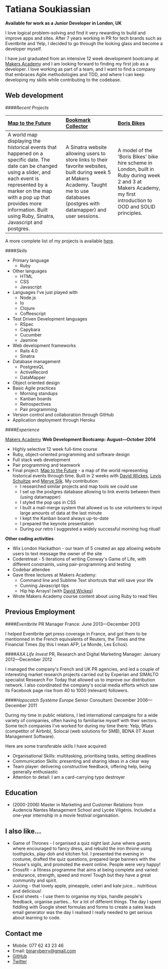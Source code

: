 Tatiana Soukiassian
===========

**Available for work as a Junior Developer in London, UK**

I love logical problem-solving and find it very rewarding to build and improve apps and sites. After 7 years working in PR for tech brands such as Eventbrite and Yelp, I decided to go through the looking glass and become a developer myself.

I have just graduated from an intensive 12 week development bootcamp at [Makers Academy] and I am looking forward to finding my first job as a developer. I love working as part of a team, and I want to find a company that embraces Agile methodologies and TDD, and where I can keep developing my skills while contributing to the codebase. 

Web development
----------------

####*Recent Projects*

| [Map to the Future] | [Bookmark Collector] | [Boris Bikes]
|:-------------- |:------------- |:------------ |
| A world map displaying the historical events that happened on a specific date. The date can be changed using a slider, and each event is represented by a marker on the map with a pop up that provides more information. Built using Ruby, Sinatra, Javascript and postgres.| A Sinatra website allowing users to store links to their favorite websites, built during week 5 at Makers Academy. Taught me to use databases (postgres with datamapper) and user sessions.| A model of the 'Boris Bikes' bike hire scheme in London, built in Ruby during week 2 and 3 at Makers Academy, my first introduction to OOD and SOLID principles.|


A more complete list of my projects is available [here].

####*Skills*

- Primary language 
  - Ruby
- Other languages
  - HTML
  - CSS
  - Javascript
- Languages I've just played with
  - Node.js
  - Io
  - Clojure
  - Coffeescript
- Test Driven Development languages
  - RSpec
  - Capybara
  - Cucumber
  - Jasmine
- Web development frameworks
  - Rails 4.0
  - Sinatra
- Database management
  - PostgresQL
  - ActiveRecord
  - DataMapper 
- Object oriented design
- Basic Agile practices
	- Morning standups
	- Kanban boards
	- Retrospectives
	- Pair programming
- Version control and collaboration through GitHub
- Application deployment through Heroku

####*Experience*

[Makers Academy]
**Web Development Bootcamp: August&mdash;October 2014**

  - Highly selective 12 week full-time course
  - Ruby, object-oriented programming and software design
  - Full stack web development
  - Pair programming and teamwork
  - Final project: [Map to the Future] - a map of the world representing historical events through time. Built in 2 weeks with [David Wickes], [Lovis Schultze] and [Merve Silk]. 
    My contribution:
      - I researched similar projects and map tools we could use
      - I set up the postgres database allowing to link events between them (using datamapper)
      - I styled the pop ups in CSS
      - I built a mail-merge system that allowed us to use volunteers to input large amounts of data at the last minute
      - I kept the Kanban board always up-to-date
      - I prepared the keynote presentation
      - During our retro I suggested a widely successful morning hug ritual!
  
**Other coding activities**
  - Wix London Hackathon - our team of 5 created an app allowing website users to text message the owner of the site
  - Coderetreat - 5 iterations of writing Conway's Game of Life, with different constraints, using pair-programming and testing
  - Codebar attendee
  - Gave three lectures at Makers Academy: 
      - Command line and Sublime Text shortcuts that will save your life
      - Cunning Javascript tips
      - Hip hip Arrays! (with [David Wickes])
  - Wrote Makers Academy course content about using Ruby to read files
  

Previous Employment
----------

####*Eventbrite*
PR Manager France: June 2013&mdash;December 2013

I helped Eventbrite get press coverage in France, and got them to be mentionned in the French equivalents of Reuters, the Times and the Financial Times (by this I mean AFP, Le Monde, Les Echos).

####*AXA Life Invest*
PR, Research and Digital Marketing Manager: January 2012&mdash;December 2012

I managed the company's French and UK PR agencies, and led a couple of interesting market research projects carried out by Experian and SIMALTO specialist Research For Today that allowed us to improve our distribution network. I also coordinated the company's social media efforts which saw its Facebook page rise from 40 to 1000 (relevant) followers.

####*Hopscotch Système Europe*
Senior Consultant: December 2006&mdash;December 2011

During my time in public relations, I led international campaigns for a wide variety of companies, often having to familiarise myself with their sectors. Some tech companies I've worked for during my time there: Yelp, 9flats (competitor of Airbnb), Solocal (web solutions for SMB), BDNA (IT Asset Management Software). 

Here are some transferable skills I have acquired:
- Organisational Skills: multitasking, prioritising tasks, setting deadlines
- Communication Skills: presenting and sharing ideas in a clear way 
- Team player: delivering constructive feedback, offering help, being generally enthusiastic
- Attention to detail: I am a card-carrying typo destroyer

Education
-----------
 * (2000-2006) Master in Marketing and Customer Relations from Audencia Nantes Management School and Lycée Vilgénis. 
 Included a one-year internship in a movie festival organisation.

I also like...
----------------
- Game of Thrones - I organised a quiz night last June where guests where encouraged to fancy dress, and rebuild the iron throne using toothpicks, play-doh and kitchen foil. I presented the evening in costume, drafted the quiz questions, prepared large banners with the House's sigils, and promoted the event online. People were very happy!
- Crossfit - a fitness programme that aims at being complete and varied: endurance, strength, speed and more! Tough but they have a great community and spirit. 
- Juicing - that lovely apple, pineapple, celeri and kale juice... nutritious and delicious!
- Excel sheets - I use them to organise my trips, handle people's feedback, organise parties... for a lot of different things. The day I spent fiddling with Google sheet formulas and forms to create a sales leads email generator was the day I realised I really needed to get serious about learning to code.


Contact me
------------

- Mobile: 077 62 43 23 46
- Email: [binaryberry@gmail.com]
- [GitHub]
- [Twitter]


[Makers Academy]: http://www.makersacademy.com/
[Map to the Future]: https://github.com/binaryberry/map-to-the-future
[Bookmark Collector]: https://github.com/binaryberry/bookmark-collector
[Boris Bikes]: https://github.com/binaryberry/Boris_Bikes
[David Wickes]: https://github.com/gypsydave5
[Lovis Schultze]: https://github.com/NineInchNade
[Merve Silk]: https://github.com/Mervodactyl
[binaryberry@gmail.com]: mailto:binaryberry@gmail.com
[GitHub]: https://github.com/binaryberry
[Twitter]:https://twitter.com/binaryberry
[here]: https://github.com/binaryberry/portfolio
